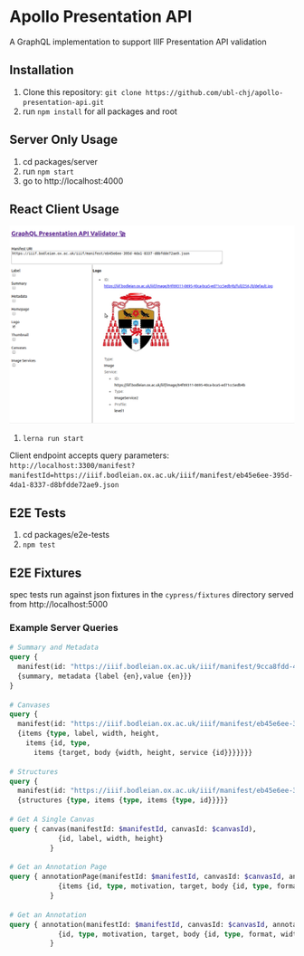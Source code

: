 # Apollo Presentation API

A GraphQL implementation to support IIIF Presentation API validation

## Installation

1. Clone this repository: `git clone https://github.com/ubl-chj/apollo-presentation-api.git`
2. run `npm install` for all packages and root

## Server Only Usage
1. cd packages/server
2. run `npm start`
3. go to http://localhost:4000

## React Client Usage
![](docs/screenshot.png?raw=true)
1. `lerna run start`

Client endpoint accepts query parameters:
`http://localhost:3300/manifest?manifestId=https://iiif.bodleian.ox.ac.uk/iiif/manifest/eb45e6ee-395d-4da1-8337-d8bfdde72ae9.json`

## E2E Tests
1. cd packages/e2e-tests
2. `npm test`

## E2E Fixtures
spec tests run against json fixtures in the `cypress/fixtures` directory served from http://localhost:5000

### Example Server Queries
```graphql
# Summary and Metadata
query {
  manifest(id: "https://iiif.bodleian.ox.ac.uk/iiif/manifest/9cca8fdd-4a61-4429-8ac1-f648764b4d6d.json")
  {summary, metadata {label {en},value {en}}}
}

# Canvases
query {
  manifest(id: "https://iiif.bodleian.ox.ac.uk/iiif/manifest/eb45e6ee-395d-4da1-8337-d8bfdde72ae9.json")
  {items {type, label, width, height,
    items {id, type,
      items {target, body {width, height, service {id}}}}}}}

# Structures
query {
  manifest(id: "https://iiif.bodleian.ox.ac.uk/iiif/manifest/eb45e6ee-395d-4da1-8337-d8bfdde72ae9.json")
  {structures {type, items {type, items {type, id}}}}}

# Get A Single Canvas
query { canvas(manifestId: $manifestId, canvasId: $canvasId),
            {id, label, width, height}
          }

# Get an Annotation Page
query { annotationPage(manifestId: $manifestId, canvasId: $canvasId, annotationPageId: $annotationPageId),
            {items {id, type, motivation, target, body {id, type, format, width, height, service {id, type, profile}}}}
          }

# Get an Annotation
query { annotation(manifestId: $manifestId, canvasId: $canvasId, annotationPageId: $annotationPageId, annotationId: $annotationId),
            {id, type, motivation, target, body {id, type, format, width, height, service {id, type, profile}}}
          }
```
